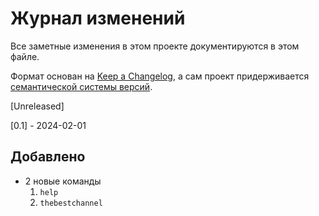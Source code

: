 
# Журнал изменений
Все заметные изменения в этом проекте документируются в этом файле.

Формат основан на [Keep a Changelog](https://keepachangelog.com/ru/1.1.0/), а сам проект придерживается [семантической системы версий](https://semver.org/lang/ru/).

[Unreleased]

[0.1] - 2024-02-01
## Добавлено
- 2 новые команды 
    1. `help`
    2. `thebestchannel` 
